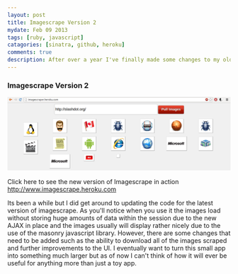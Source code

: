 ```yaml
---
layout: post
title: Imagescrape Version 2
mydate: Feb 09 2013
tags: [ruby, javascript]
catagories: [sinatra, github, heroku]
comments: true
description: After over a year I've finally made some changes to my old imagescraper Ruby project. I re-wrote the entire code from the ground up and replaced the old session based form with a new AJAX powered one. It was interesting to see just how bad of a developer I once was and how much my skills have improved since I first began the project.
---
```

### Imagescrape Version 2

<div class="post-content">
<p style="text-align: center;">
<a href="/static/images/imagescrape2.png"><img src="/static/images/imagescrape2.png" alt="Imagescrape2 New UI" width="700px" /></a>
</p>

Click here to see the new version of Imagescrape in action <a href="http://imagescraper.heroku.com/">http://www.imagescrape.heroku.com</a>
<p>
Its been a while but I did get around to updating the code for the latest version of imagescrape.
As you'll notice when you use it the images load without storing huge amounts of data within the session due to the new AJAX in place and the images usually will display rather nicely due to the use of the masonry javascript library. However, there are some changes that need to be added such as the ability to download all of the images scraped and further improvements to the UI.
I eventually want to turn this small app into something much larger but as of now I can't think of how it will ever be useful for anything more than just a toy app.
</p>
</div>
